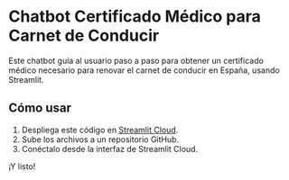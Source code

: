 
# Chatbot Certificado Médico para Carnet de Conducir

Este chatbot guía al usuario paso a paso para obtener un certificado médico necesario para renovar el carnet de conducir en España, usando Streamlit.

## Cómo usar

1. Despliega este código en [Streamlit Cloud](https://streamlit.io/cloud).
2. Sube los archivos a un repositorio GitHub.
3. Conéctalo desde la interfaz de Streamlit Cloud.

¡Y listo!
